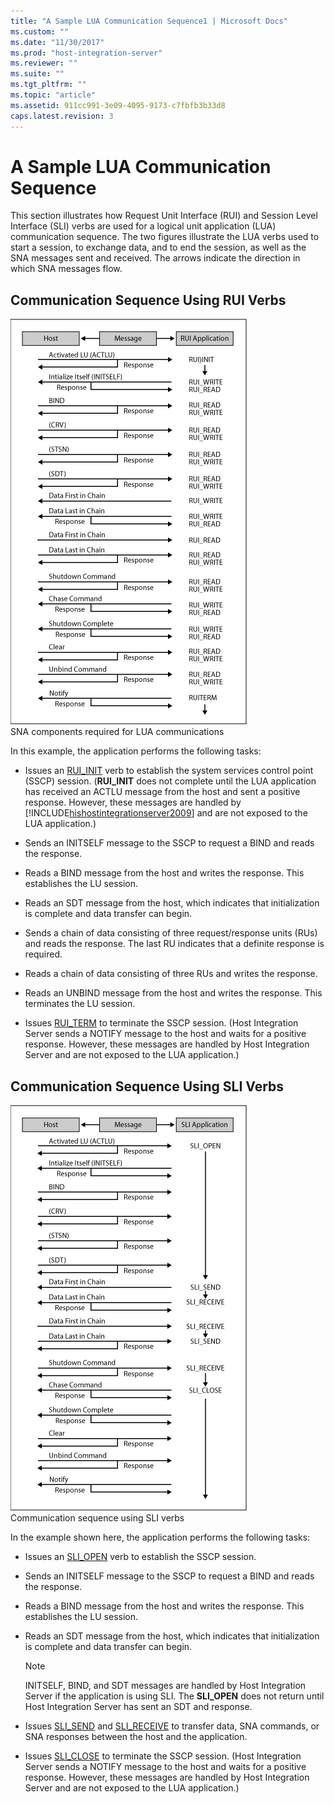 ```yaml
---
title: "A Sample LUA Communication Sequence1 | Microsoft Docs"
ms.custom: ""
ms.date: "11/30/2017"
ms.prod: "host-integration-server"
ms.reviewer: ""
ms.suite: ""
ms.tgt_pltfrm: ""
ms.topic: "article"
ms.assetid: 911cc991-3e09-4095-9173-c7fbfb3b33d8
caps.latest.revision: 3
---
```

# A Sample LUA Communication Sequence
This section illustrates how Request Unit Interface (RUI) and Session Level Interface (SLI) verbs are used for a logical unit application (LUA) communication sequence. The two figures illustrate the LUA verbs used to start a session, to exchange data, and to end the session, as well as the SNA messages sent and received. The arrows indicate the direction in which SNA messages flow.  
  
## Communication Sequence Using RUI Verbs  
 ![](../core/media/lua1b.gif "lua1b")  
SNA components required for LUA communications  
  
 In this example, the application performs the following tasks:  
  
-   Issues an [RUI_INIT](../core/rui-init2.md) verb to establish the system services control point (SSCP) session. (**RUI_INIT** does not complete until the LUA application has received an ACTLU message from the host and sent a positive response. However, these messages are handled by [!INCLUDE[hishostintegrationserver2009](../includes/hishostintegrationserver2009-md.md)] and are not exposed to the LUA application.)  
  
-   Sends an INITSELF message to the SSCP to request a BIND and reads the response.  
  
-   Reads a BIND message from the host and writes the response. This establishes the LU session.  
  
-   Reads an SDT message from the host, which indicates that initialization is complete and data transfer can begin.  
  
-   Sends a chain of data consisting of three request/response units (RUs) and reads the response. The last RU indicates that a definite response is required.  
  
-   Reads a chain of data consisting of three RUs and writes the response.  
  
-   Reads an UNBIND message from the host and writes the response. This terminates the LU session.  
  
-   Issues [RUI_TERM](../core/rui-term1.md) to terminate the SSCP session. (Host Integration Server sends a NOTIFY message to the host and waits for a positive response. However, these messages are handled by Host Integration Server and are not exposed to the LUA application.)  
  
## Communication Sequence Using SLI Verbs  
 ![](../core/media/lua1c.gif "lua1c")  
Communication sequence using SLI verbs  
  
 In the example shown here, the application performs the following tasks:  
  
-   Issues an [SLI_OPEN](../core/sli-open1.md) verb to establish the SSCP session.  
  
-   Sends an INITSELF message to the SSCP to request a BIND and reads the response.  
  
-   Reads a BIND message from the host and writes the response. This establishes the LU session.  
  
-   Reads an SDT message from the host, which indicates that initialization is complete and data transfer can begin.  
  
    > [!NOTE]
    >  INITSELF, BIND, and SDT messages are handled by Host Integration Server if the application is using SLI. The **SLI_OPEN** does not return until Host Integration Server has sent an SDT and response.  
  
-   Issues [SLI_SEND](../core/sli-send1.md) and [SLI_RECEIVE](../core/sli-receive1.md) to transfer data, SNA commands, or SNA responses between the host and the application.  
  
-   Issues [SLI_CLOSE](../core/sli-close2.md) to terminate the SSCP session. (Host Integration Server sends a NOTIFY message to the host and waits for a positive response. However, these messages are handled by Host Integration Server and are not exposed to the LUA application.)